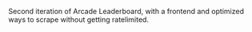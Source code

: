 Second iteration of Arcade Leaderboard, with a frontend and optimized ways to scrape without getting ratelimited. 
